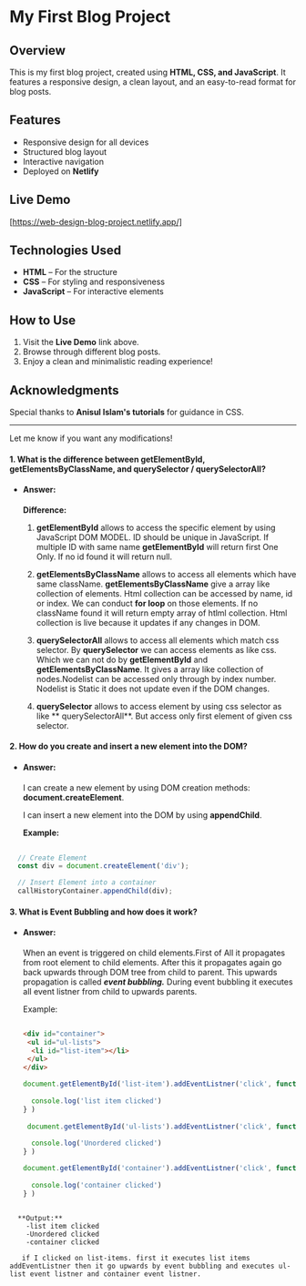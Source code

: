 


# My First Blog Project

## Overview  
This is my first blog project, created using **HTML, CSS, and JavaScript**. It features a responsive design, a clean layout, and an easy-to-read format for blog posts.  

## Features  
- Responsive design for all devices  
- Structured blog layout  
- Interactive navigation  
- Deployed on **Netlify**  

## Live Demo 
[https://web-design-blog-project.netlify.app/]  

## Technologies Used
- **HTML** – For the structure  
- **CSS** – For styling and responsiveness  
- **JavaScript** – For interactive elements  

## How to Use 
1. Visit the **Live Demo** link above.  
2. Browse through different blog posts.  
3. Enjoy a clean and minimalistic reading experience!  

## Acknowledgments 
Special thanks to **Anisul Islam's tutorials** for guidance in CSS.  

---

Let me know if you want any modifications!


#### 1. What is the difference between **getElementById, getElementsByClassName, and querySelector / querySelectorAll**?

- #### Answer: 
   **Difference:**

    1. **getElementById** allows to access the specific element by using JavaScript DOM MODEL. ID should be unique in    JavaScript. If multiple ID with same name **getElementById** will return first One Only. If no id found it will return null.
  
     2. **getElementsByClassName** allows to access all elements which have same className. **getElementsByClassName** give a  array like collection of elements. Html collection can be accessed by name, id or index. We can conduct **for loop** on those elements. If no className found it will return empty array of htlml collection. Html collection is live because it updates if any changes in DOM.
 
     3. **querySelectorAll** allows to access all  elements which match css selector. By **querySelector** we can access elements as like css. Which we can not do by **getElementById** and **getElementsByClassName**. It gives a  array like collection of nodes.Nodelist can be accessed only through by index number. Nodelist is Static it does not update even if the DOM changes.
 
     4. **querySelector** allows to access element by using css selector as like ** querySelectorAll**. But access only first element of given css selector.
 

#### 2. How do you **create and insert a new element into the DOM**?

- #### Answer: 
   I can create a new element by using DOM creation methods: **document.createElement**.
 
  I can insert a new element into the DOM by using **appendChild**.

  **Example:**
  
 ```javascript
  
   // Create Element
   const div = document.createElement('div');

   // Insert Element into a container
   callHistoryContainer.appendChild(div);

```

#### 3. What is **Event Bubbling** and how does it work?

- #### Answer: 
    When an event is triggered on child elements.First of All it propagates from root element to child elements. After this it propagates again go back upwards through DOM tree from child to parent. This upwards propagation is called ***event bubbling.*** During event bubbling it executes all event listner from child to upwards parents.
    
    Example:
    
    ```html
    
    <div id="container">
     <ul id="ul-lists">
      <li id="list-item"></li>
     </ul>
    </div>
    ```
    ```javascript
    document.getElementById('list-item').addEventListner('click', function() {
      
      console.log('list item clicked')
    } )
     
     document.getElementById('ul-lists').addEventListner('click', function() {
      
      console.log('Unordered clicked')
    } )

    document.getElementById('container').addEventListner('click', function() {
      
      console.log('container clicked')
    } )

```

  **Output:**
    -list item clicked
    -Unordered clicked
    -container clicked

   if I clicked on list-items. first it executes list items addEventListner then it go upwards by event bubbling and executes ul-list event listner and container event listner.

